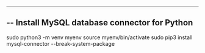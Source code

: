 -----------------------------------
-- Install MySQL database connector for Python
-----------------------------------
sudo python3 -m venv myenv 
source myenv/bin/activate
sudo pip3 install mysql-connector --break-system-package

